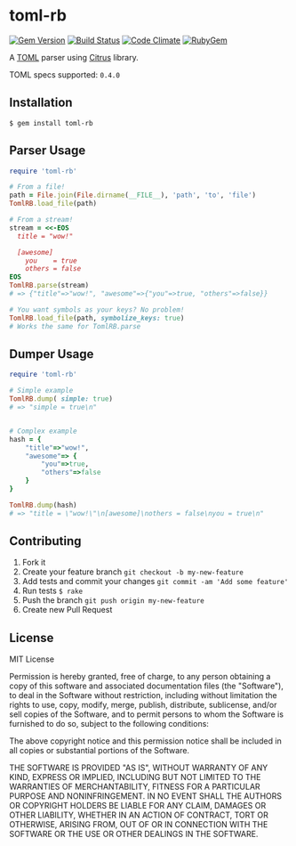 toml-rb
=======

[![Gem Version](https://badge.fury.io/rb/toml-rb.svg)](http://badge.fury.io/rb/toml-rb)
[![Build Status](https://travis-ci.org/emancu/toml-rb.svg)](https://travis-ci.org/emancu/toml-rb)
[![Code Climate](https://codeclimate.com/github/emancu/toml-rb/badges/gpa.svg)](https://codeclimate.com/github/emancu/toml-rb)
[![RubyGem](https://img.shields.io/gem/dt/toml-rb.svg)](https://rubygems.org/gems/toml-rb)

A [TOML](https://github.com/toml-lang/toml) parser using [Citrus](http://mjackson.github.io/citrus) library.

TOML specs supported: `0.4.0`

Installation
------------

    $ gem install toml-rb

Parser Usage
------------

```ruby
require 'toml-rb'

# From a file!
path = File.join(File.dirname(__FILE__), 'path', 'to', 'file')
TomlRB.load_file(path)

# From a stream!
stream = <<-EOS
  title = "wow!"

  [awesome]
    you    = true
    others = false
EOS
TomlRB.parse(stream)
# => {"title"=>"wow!", "awesome"=>{"you"=>true, "others"=>false}}

# You want symbols as your keys? No problem!
TomlRB.load_file(path, symbolize_keys: true) 
# Works the same for TomlRB.parse
```

Dumper Usage
------------

```ruby
require 'toml-rb'

# Simple example
TomlRB.dump( simple: true)
# => "simple = true\n"


# Complex example
hash = { 
    "title"=>"wow!", 
    "awesome"=> {
        "you"=>true, 
        "others"=>false
    }
}

TomlRB.dump(hash)
# => "title = \"wow!\"\n[awesome]\nothers = false\nyou = true\n"
```

Contributing
------------

1. Fork it
2. Create your feature branch `git checkout -b my-new-feature`
3. Add tests and commit your changes `git commit -am 'Add some feature'`
4. Run tests `$ rake`
5. Push the branch `git push origin my-new-feature`
6. Create new Pull Request

License
-------

MIT License

Permission is hereby granted, free of charge, to any person obtaining
a copy of this software and associated documentation files (the
"Software"), to deal in the Software without restriction, including
without limitation the rights to use, copy, modify, merge, publish,
distribute, sublicense, and/or sell copies of the Software, and to
permit persons to whom the Software is furnished to do so, subject to
the following conditions:

The above copyright notice and this permission notice shall be
included in all copies or substantial portions of the Software.

THE SOFTWARE IS PROVIDED "AS IS", WITHOUT WARRANTY OF ANY KIND,
EXPRESS OR IMPLIED, INCLUDING BUT NOT LIMITED TO THE WARRANTIES OF
MERCHANTABILITY, FITNESS FOR A PARTICULAR PURPOSE AND
NONINFRINGEMENT. IN NO EVENT SHALL THE AUTHORS OR COPYRIGHT HOLDERS BE
LIABLE FOR ANY CLAIM, DAMAGES OR OTHER LIABILITY, WHETHER IN AN ACTION
OF CONTRACT, TORT OR OTHERWISE, ARISING FROM, OUT OF OR IN CONNECTION
WITH THE SOFTWARE OR THE USE OR OTHER DEALINGS IN THE SOFTWARE.
